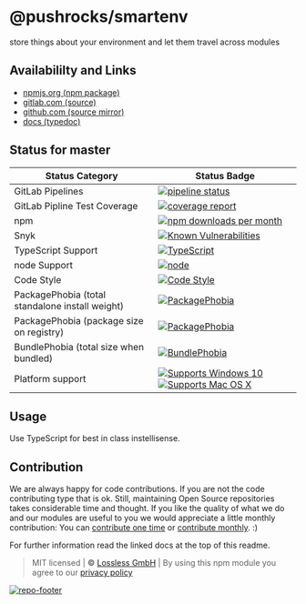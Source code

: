 # @pushrocks/smartenv
store things about your environment and let them travel across modules

## Availabililty and Links
* [npmjs.org (npm package)](https://www.npmjs.com/package/@pushrocks/smartenv)
* [gitlab.com (source)](https://gitlab.com/pushrocks/smartenv)
* [github.com (source mirror)](https://github.com/pushrocks/smartenv)
* [docs (typedoc)](https://pushrocks.gitlab.io/smartenv/)

## Status for master

Status Category | Status Badge
-- | --
GitLab Pipelines | [![pipeline status](https://gitlab.com/pushrocks/smartenv/badges/master/pipeline.svg)](https://lossless.cloud)
GitLab Pipline Test Coverage | [![coverage report](https://gitlab.com/pushrocks/smartenv/badges/master/coverage.svg)](https://lossless.cloud)
npm | [![npm downloads per month](https://badgen.net/npm/dy/@pushrocks/smartenv)](https://lossless.cloud)
Snyk | [![Known Vulnerabilities](https://badgen.net/snyk/pushrocks/smartenv)](https://lossless.cloud)
TypeScript Support | [![TypeScript](https://badgen.net/badge/TypeScript/>=%203.x/blue?icon=typescript)](https://lossless.cloud)
node Support | [![node](https://img.shields.io/badge/node->=%2010.x.x-blue.svg)](https://nodejs.org/dist/latest-v10.x/docs/api/)
Code Style | [![Code Style](https://badgen.net/badge/style/prettier/purple)](https://lossless.cloud)
PackagePhobia (total standalone install weight) | [![PackagePhobia](https://badgen.net/packagephobia/install/@pushrocks/smartenv)](https://lossless.cloud)
PackagePhobia (package size on registry) | [![PackagePhobia](https://badgen.net/packagephobia/publish/@pushrocks/smartenv)](https://lossless.cloud)
BundlePhobia (total size when bundled) | [![BundlePhobia](https://badgen.net/bundlephobia/minzip/@pushrocks/smartenv)](https://lossless.cloud)
Platform support | [![Supports Windows 10](https://badgen.net/badge/supports%20Windows%2010/yes/green?icon=windows)](https://lossless.cloud) [![Supports Mac OS X](https://badgen.net/badge/supports%20Mac%20OS%20X/yes/green?icon=apple)](https://lossless.cloud)

## Usage

Use TypeScript for best in class instellisense.


## Contribution

We are always happy for code contributions. If you are not the code contributing type that is ok. Still, maintaining Open Source repositories takes considerable time and thought. If you like the quality of what we do and our modules are useful to you we would appreciate a little monthly contribution: You can [contribute one time](https://lossless.link/contribute-onetime) or [contribute monthly](https://lossless.link/contribute). :)

For further information read the linked docs at the top of this readme.

> MIT licensed | **&copy;** [Lossless GmbH](https://lossless.gmbh)
| By using this npm module you agree to our [privacy policy](https://lossless.gmbH/privacy)

[![repo-footer](https://lossless.gitlab.io/publicrelations/repofooter.svg)](https://maintainedby.lossless.com)
